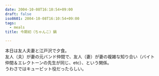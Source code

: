 ```yaml
---
date: 2004-10-08T16:10:54+09:00
draft: false
iso8601: 2004-10-08T16:10:54+09:00
tags:
  - meals
title: 今期初（ちゃんこ）鍋

---
```


<div class="entry-body">
  <p>本日は友人夫妻と江戸沢で夕食。<br />
    友人（夫）が妻の元バンド仲間で、友人（妻）が妻の複雑な知り合い（バイト仲間＆エレクトーンの先生が同じ、etc）、という関係。<br />
    うわさではキューピット役だったらしい。</p>
</div>
